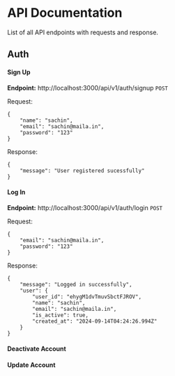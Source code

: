 # API Documentation

List of all API endpoints with requests and response.

## Auth

#### Sign Up

**Endpoint:** http://localhost:3000/api/v1/auth/signup `POST`

Request:

```
{
    "name": "sachin",
    "email": "sachin@maila.in",
    "password": "123"
}
```

Response:

```
{
    "message": "User registered sucessfully"
}
```

#### Log In

**Endpoint:** http://localhost:3000/api/v1/auth/login `POST`

Request:

```
{
    "email": "sachin@maila.in",
    "password": "123"
}
```

Response:

```
{
    "message": "Logged in successfully",
    "user": {
        "user_id": "ehygM1dvTmuvSbctFJROV",
        "name": "sachin",
        "email": "sachin@maila.in",
        "is_active": true,
        "created_at": "2024-09-14T04:24:26.994Z"
    }
}
```

#### Deactivate Account

#### Update Account

```

```
